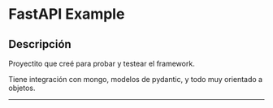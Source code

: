 # FastAPI Example

## Descripción

Proyectito que creé para probar y testear el framework.

Tiene integración con mongo, modelos de pydantic, y todo muy orientado a objetos.

---
